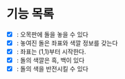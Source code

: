 # 기능 목록

- [x] : 오목판에 돌을 놓을 수 있다
- [x] : 놓여진 돌은 좌표와 색깔 정보를 갖는다
- [x] : 좌표는 (1,1)부터 시작한다.
- [x] : 돌의 색깔은 흑, 백이 있다
- [x] : 돌의 색을 반전시킬 수 있다
